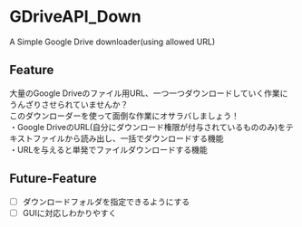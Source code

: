 # GDriveAPI_Down
A Simple Google Drive downloader(using allowed URL)
## Feature
大量のGoogle Driveのファイル用URL、一つ一つダウンロードしていく作業にうんざりさせられていませんか？  
このダウンローダーを使って面倒な作業にオサラバしましょう！  
・Google DriveのURL(自分にダウンロード権限が付与されているもののみ)をテキストファイルから読み出し、一括でダウンロードする機能   
・URLを与えると単発でファイルダウンロードする機能  

## Future-Feature
- [ ] ダウンロードフォルダを指定できるようにする
- [ ] GUIに対応しわかりやすく
